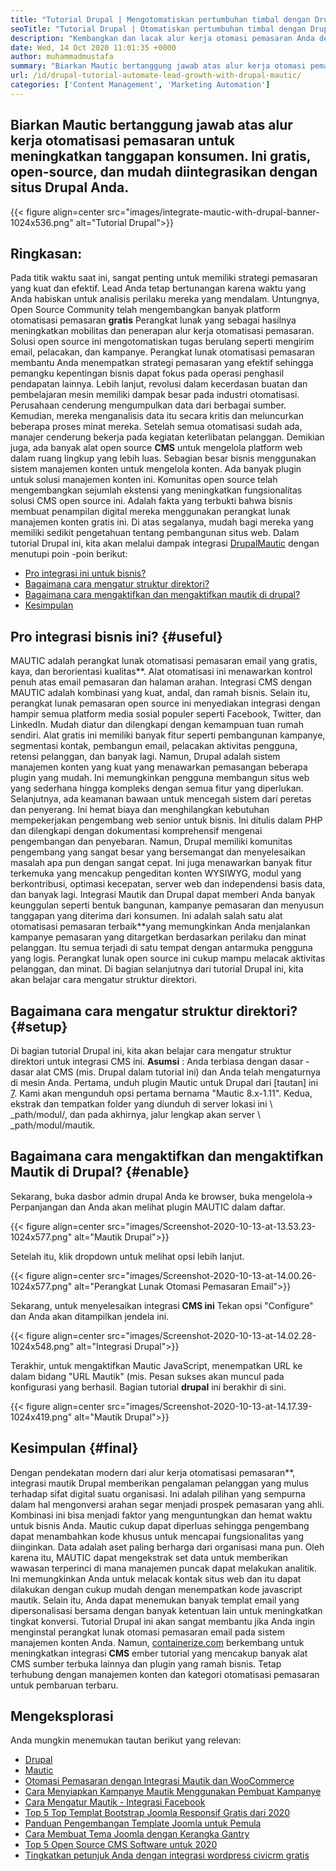```yaml
---
title: "Tutorial Drupal | Mengotomatiskan pertumbuhan timbal dengan Drupal & Mautic '" 
seoTitle: "Tutorial Drupal | Otomatiskan pertumbuhan timbal dengan Drupal & Mautik" 
description: "Kembangkan dan lacak alur kerja otomasi pemasaran Anda dengan bantuan integrasi mautik Drupal. Ikuti tutorial Drupal ini untuk mempelajari langkah -langkah integrasi." 
date: Wed, 14 Oct 2020 11:01:35 +0000
author: muhammadmustafa
summary: "Biarkan Mautic bertanggung jawab atas alur kerja otomasi pemasaran untuk meningkatkan tanggapan konsumen. Ini gratis, open-source, dan mudah diintegrasikan dengan situs Drupal Anda." 
url: /id/drupal-tutorial-automate-lead-growth-with-drupal-mautic/
categories: ['Content Management', 'Marketing Automation']
---
```


## Biarkan Mautic bertanggung jawab atas alur kerja otomatisasi pemasaran untuk meningkatkan tanggapan konsumen. Ini gratis, open-source, dan mudah diintegrasikan dengan situs Drupal Anda.

{{< figure align=center src="images/integrate-mautic-with-drupal-banner-1024x536.png" alt="Tutorial Drupal">}}


## Ringkasan:
Pada titik waktu saat ini, sangat penting untuk memiliki strategi pemasaran yang kuat dan efektif. Lead Anda tetap bertunangan karena waktu yang Anda habiskan untuk analisis perilaku mereka yang mendalam. Untungnya, Open Source Community telah mengembangkan banyak platform otomatisasi pemasaran **gratis** Perangkat lunak yang sebagai hasilnya meningkatkan mobilitas dan penerapan alur kerja otomatisasi pemasaran. Solusi open source ini mengotomatiskan tugas berulang seperti mengirim email, pelacakan, dan kampanye. Perangkat lunak otomatisasi pemasaran membantu Anda menempatkan strategi pemasaran yang efektif sehingga pemangku kepentingan bisnis dapat fokus pada operasi penghasil pendapatan lainnya. Lebih lanjut, revolusi dalam kecerdasan buatan dan pembelajaran mesin memiliki dampak besar pada industri otomatisasi. Perusahaan cenderung mengumpulkan data dari berbagai sumber. Kemudian, mereka menganalisis data itu secara kritis dan meluncurkan beberapa proses minat mereka. Setelah semua otomatisasi sudah ada, manajer cenderung bekerja pada kegiatan keterlibatan pelanggan.
Demikian juga, ada banyak alat open source **CMS** untuk mengelola platform web dalam ruang lingkup yang lebih luas. Sebagian besar bisnis menggunakan sistem manajemen konten untuk mengelola konten. Ada banyak plugin untuk solusi manajemen konten ini. Komunitas open source telah mengembangkan sejumlah ekstensi yang meningkatkan fungsionalitas solusi CMS open source ini. Adalah fakta yang terbukti bahwa bisnis membuat penampilan digital mereka menggunakan perangkat lunak manajemen konten gratis ini. Di atas segalanya, mudah bagi mereka yang memiliki sedikit pengetahuan tentang pembangunan situs web. Dalam tutorial Drupal ini, kita akan melalui dampak integrasi [Drupal][2][Mautic][1] dengan menutupi poin -poin berikut:
  * [Pro integrasi ini untuk bisnis?][3]
  * [Bagaimana cara mengatur struktur direktori?][4]
  * [Bagaimana cara mengaktifkan dan mengaktifkan mautik di drupal?][5]
  * [Kesimpulan][6]

## Pro integrasi bisnis ini? {#useful}

MAUTIC adalah perangkat lunak otomatisasi pemasaran email yang gratis, kaya, dan berorientasi kualitas**. Alat otomatisasi ini menawarkan kontrol penuh atas email pemasaran dan halaman arahan. Integrasi CMS dengan MAUTIC adalah kombinasi yang kuat, andal, dan ramah bisnis. Selain itu, perangkat lunak pemasaran open source ini menyediakan integrasi dengan hampir semua platform media sosial populer seperti Facebook, Twitter, dan LinkedIn. Mudah diatur dan dilengkapi dengan kemampuan tuan rumah sendiri. Alat gratis ini memiliki banyak fitur seperti pembangunan kampanye, segmentasi kontak, pembangun email, pelacakan aktivitas pengguna, retensi pelanggan, dan banyak lagi. Namun, Drupal adalah sistem manajemen konten yang kuat yang menawarkan pemasangan beberapa plugin yang mudah. Ini memungkinkan pengguna membangun situs web yang sederhana hingga kompleks dengan semua fitur yang diperlukan. Selanjutnya, ada keamanan bawaan untuk mencegah sistem dari peretas dan penyerang. Ini hemat biaya dan menghilangkan kebutuhan mempekerjakan pengembang web senior untuk bisnis.
Ini ditulis dalam PHP dan dilengkapi dengan dokumentasi komprehensif mengenai pengembangan dan penyebaran. Namun, Drupal memiliki komunitas pengembang yang sangat besar yang bersemangat dan menyelesaikan masalah apa pun dengan sangat cepat. Ini juga menawarkan banyak fitur terkemuka yang mencakup pengeditan konten WYSIWYG, modul yang berkontribusi, optimasi kecepatan, server web dan independensi basis data, dan banyak lagi. Integrasi Mautik dan Drupal dapat memberi Anda banyak keunggulan seperti bentuk bangunan, kampanye pemasaran dan menyusun tanggapan yang diterima dari konsumen. Ini adalah salah satu alat otomatisasi pemasaran terbaik**yang memungkinkan Anda menjalankan kampanye pemasaran yang ditargetkan berdasarkan perilaku dan minat pelanggan. Itu semua terjadi di satu tempat dengan antarmuka pengguna yang logis. Perangkat lunak open source ini cukup mampu melacak aktivitas pelanggan, dan minat. Di bagian selanjutnya dari tutorial Drupal ini, kita akan belajar cara mengatur struktur direktori.

## Bagaimana cara mengatur struktur direktori? {#setup}

Di bagian tutorial Drupal ini, kita akan belajar cara mengatur struktur direktori untuk integrasi CMS ini.
**Asumsi** : Anda terbiasa dengan dasar -dasar alat CMS (mis. Drupal dalam tutorial ini) dan Anda telah mengaturnya di mesin Anda.
Pertama, unduh plugin Mautic untuk Drupal dari [tautan] ini [7]. Kami akan mengunduh opsi pertama bernama "Mautic 8.x-1.11".
Kedua, ekstrak dan tempatkan folder yang diunduh di server lokasi ini \ _path/modul/, dan pada akhirnya, jalur lengkap akan server \ _path/modul/mautik.

## Bagaimana cara mengaktifkan dan mengaktifkan Mautik di Drupal? {#enable}

Sekarang, buka dasbor admin drupal Anda ke browser, buka mengelola-> Perpanjangan dan Anda akan melihat plugin MAUTIC dalam daftar.

{{< figure align=center src="images/Screenshot-2020-10-13-at-13.53.23-1024x577.png" alt="Mautik Drupal">}}

Setelah itu, klik dropdown untuk melihat opsi lebih lanjut.

{{< figure align=center src="images/Screenshot-2020-10-13-at-14.00.26-1024x577.png" alt="Perangkat Lunak Otomasi Pemasaran Email">}}

Sekarang, untuk menyelesaikan integrasi **CMS ini** Tekan opsi "Configure" dan Anda akan ditampilkan jendela ini.

{{< figure align=center src="images/Screenshot-2020-10-13-at-14.02.28-1024x548.png" alt="Integrasi Drupal">}}

Terakhir, untuk mengaktifkan Mautic JavaScript, menempatkan URL ke dalam bidang "URL Mautik" (mis. Pesan sukses akan muncul pada konfigurasi yang berhasil. Bagian tutorial **drupal** ini berakhir di sini.

{{< figure align=center src="images/Screenshot-2020-10-13-at-14.17.39-1024x419.png" alt="Mautik Drupal">}}


## Kesimpulan  {#final}

Dengan pendekatan modern dari alur kerja otomatisasi pemasaran**, integrasi mautik Drupal memberikan pengalaman pelanggan yang mulus terhadap sifat digital suatu organisasi. Ini adalah pilihan yang sempurna dalam hal mengonversi arahan segar menjadi prospek pemasaran yang ahli. Kombinasi ini bisa menjadi faktor yang menguntungkan dan hemat waktu untuk bisnis Anda. Mautic cukup dapat diperluas sehingga pengembang dapat menambahkan kode khusus untuk mencapai fungsionalitas yang diinginkan. Data adalah aset paling berharga dari organisasi mana pun. Oleh karena itu, MAUTIC dapat mengekstrak set data untuk memberikan wawasan terperinci di mana manajemen puncak dapat melakukan analitik. Ini memungkinkan Anda untuk melacak kontak situs web dan itu dapat dilakukan dengan cukup mudah dengan menempatkan kode javascript mautik. Selain itu, Anda dapat menemukan banyak templat email yang dipersonalisasi bersama dengan banyak ketentuan lain untuk meningkatkan tingkat konversi.
Tutorial Drupal ini akan sangat membantu jika Anda ingin menginstal perangkat lunak otomasi pemasaran email pada sistem manajemen konten Anda. Namun, [containerize.com][8] berkembang untuk meningkatkan integrasi **CMS** ember tutorial yang mencakup banyak alat CMS sumber terbuka lainnya dan plugin yang ramah bisnis. Tetap terhubung dengan manajemen konten dan kategori otomatisasi pemasaran untuk pembaruan terbaru.

## Mengeksplorasi
Anda mungkin menemukan tautan berikut yang relevan:
  * [Drupal][9]
  * [Mautic][10]
  * [Otomasi Pemasaran dengan Integrasi Mautik dan WooCommerce][11]
  * [Cara Menyiapkan Kampanye Mautik Menggunakan Pembuat Kampanye][12]
  * [Cara Mengatur Mautik - Integrasi Facebook][13]
  * [Top 5 Top Templat Bootstrap Joomla Responsif Gratis dari 2020][14]
  * [Panduan Pengembangan Template Joomla untuk Pemula][15]
  * [Cara Membuat Tema Joomla dengan Kerangka Gantry][16]
  * [Top 5 Open Source CMS Software untuk 2020][17]
  * [Tingkatkan petunjuk Anda dengan integrasi wordpress civicrm gratis][18]



[1]: https://products.containerize.com/marketing-automation/mautic
[2]: https://products.containerize.com/content-management/drupal
[3]: #useful
[4]: #setup
[5]: #enable
[6]: #final
[7]: https://www.drupal.org/project/mautic/releases
[8]: https://www.containerize.com/
[9]: https://products.containerize.com/content-management/drupal/
[10]: https://products.containerize.com/marketing-automation/mautic/
[11]: https://blog.containerize.com/blogging/marketing-automation-using-mautic-and-wordpress-woocommerce/
[12]: https://blog.containerize.com/marketing-automation/how-to-setup-marketing-campaigns-using-mautic-campaign-builder/
[13]: https://blog.containerize.com/marketing-automation/how-to-setup-mautic-facebook-integration/
[14]: https://blog.containerize.com/content-management/top-5-best-free-responsive-joomla-templates-of-2020/
[15]: https://blog.containerize.com/content-management/responsive-joomla-templates-tutorial/
[16]: https://blog.containerize.com/content-management/how-to-create-joomla-theme-joomla-gantry-framework/
[17]: https://blog.containerize.com/content-management/top-5-open-source-content-management-systems-for-2020/
[18]: https://blog.containerize.com/blogging/civicrm-wordpress-integration-wordpress-tutorial/
